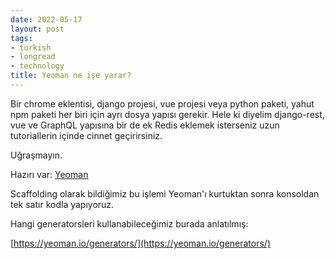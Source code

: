 ```yaml
---
date: 2022-05-17
layout: post
tags:
- turkish
- longread
- technology
title: Yeoman ne işe yarar?
---
```


Bir chrome eklentisi, django projesi, vue projesi veya python paketi, yahut npm paketi her biri için ayrı dosya yapısı gerekir. Hele ki diyelim django-rest, vue ve GraphQL yapısına bir de ek Redis eklemek isterseniz uzun tutoriallerin içinde cinnet geçirirsiniz.

Uğraşmayın.

Hazırı var: [Yeoman](https://yeoman.io/)

Scaffolding olarak bildiğimiz bu işlemi Yeoman'ı kurtuktan sonra konsoldan tek satır kodla yapıyoruz.

Hangi generatorsleri kullanabileceğimiz burada anlatılmış:

[https://yeoman.io/generators/](https://yeoman.io/generators/)

